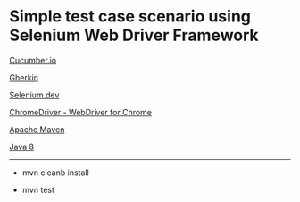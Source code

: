 # Simple test case scenario using Selenium Web Driver Framework

[Cucumber.io](https://cucumber.io/)

[Gherkin](https://cucumber.io/docs/gherkin/)

[Selenium.dev](https://www.selenium.dev/)

[ChromeDriver - WebDriver for Chrome](https://chromedriver.chromium.org/getting-started)

[Apache Maven](https://maven.apache.org/)

[Java 8](https://www.java.com/)

---

- mvn cleanb install

- mvn test
